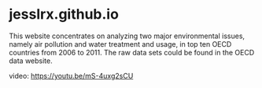 # jesslrx.github.io

This website concentrates on analyzing two major environmental issues, namely air pollution and water treatment and usage, in top ten OECD countries from 2006 to 2011. The raw data sets could be found in the OECD data website. 

video: https://youtu.be/mS-4uxg2sCU
